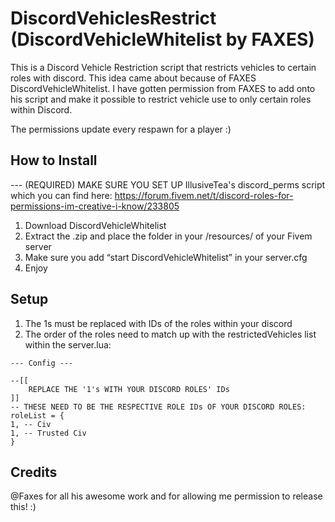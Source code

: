 # DiscordVehiclesRestrict (DiscordVehicleWhitelist by FAXES)
This is a Discord Vehicle Restriction script that restricts vehicles to certain roles with discord. This idea came about because of FAXES DiscordVehicleWhitelist. I have gotten permission from FAXES to add onto his script and make it possible to restrict vehicle use to only certain roles within Discord.

The permissions update every respawn for a player :)

## How to Install
--- (REQUIRED) MAKE SURE YOU SET UP IllusiveTea's discord_perms script which you can find here: https://forum.fivem.net/t/discord-roles-for-permissions-im-creative-i-know/233805
1. Download DiscordVehicleWhitelist
2. Extract the .zip and place the folder in your /resources/ of your Fivem server
3. Make sure you add “start DiscordVehicleWhitelist” in your server.cfg
4. Enjoy 

## Setup
1. The 1s must be replaced with IDs of the roles within your discord
2. The order of the roles need to match up with the restrictedVehicles list within the server.lua:
```
--- Config ---

--[[
	REPLACE THE '1's WITH YOUR DISCORD ROLES' IDs
]]
-- THESE NEED TO BE THE RESPECTIVE ROLE IDs OF YOUR DISCORD ROLES:
roleList = {
1, -- Civ
1, -- Trusted Civ
}
```

## Credits

@Faxes for all his awesome work and for allowing me permission to release this! :)

